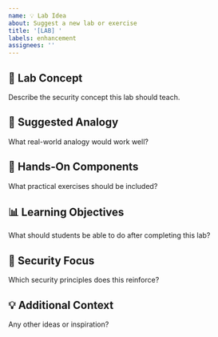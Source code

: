 ```yaml
---
name: 💡 Lab Idea
about: Suggest a new lab or exercise
title: '[LAB] '
labels: enhancement
assignees: ''
---
```


## 🎯 Lab Concept
Describe the security concept this lab should teach.

## 🏰 Suggested Analogy
What real-world analogy would work well?

## 🔧 Hands-On Components
What practical exercises should be included?

## 📊 Learning Objectives
What should students be able to do after completing this lab?

## 🔐 Security Focus
Which security principles does this reinforce?

## 💡 Additional Context
Any other ideas or inspiration?
